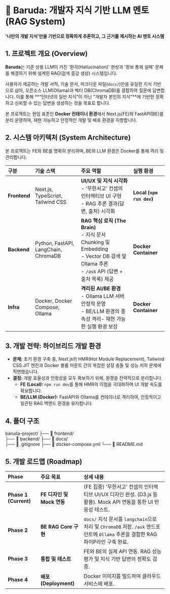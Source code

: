 # 🐳 Baruda: 개발자 지식 기반 LLM 멘토 (RAG System)

**'나만의 개발 지식'만을 기반으로 정확하게 추론하고, 그 근거를 제시하는 AI 멘토 시스템**

## 1. 프로젝트 개요 (Overview)

**Baruda**는 기존 상용 LLM이 가진 '환각(Hallucination)' 현상과 '정보 통제 실패' 문제를 해결하기 위해 설계된 RAG(검색 증강 생성) 시스템입니다.

사용자가 제공하는 개발 서적, 기술 문서, 마크다운 파일(`docs/`)만을 유일한 지식 기반으로 삼아, 오픈소스 LLM(Ollama)과 벡터 DB(ChromaDB)를 결합하여 질문에 답변합니다. 이를 통해 **"인터넷의 일반 지식"이 아닌 "개발자 본인의 지식"**에 기반한 정확하고 신뢰할 수 있는 답변을 생성하는 것을 목표로 합니다.

본 프로젝트는 현업 표준인 **Docker 컨테이너 환경**에서 Next.js(FE)와 FastAPI(BE)를 분리 운영하여, 재현 가능하고 안정적인 개발 및 배포 환경을 지향합니다.

## 2. 시스템 아키텍처 (System Architecture)

본 프로젝트는 FE와 BE를 명확히 분리하며, BE와 LLM 환경은 Docker를 통해 격리 및 관리합니다.

| 구분 | 기술 스택 | 주요 역할 | 실행 환경 |
| :--- | :--- | :--- | :--- |
| **Frontend** | Next.js, TypeScript, Tailwind CSS | **UI/UX 및 지식 시각화**<br/>- '무한서고' 컨셉의 인터랙티브 UI 구현<br/>- RAG 추론 결과(답변, 출처) 시각화 | **Local (`npm run dev`)** |
| **Backend** | Python, FastAPI, LangChain, ChromaDB | **RAG 핵심 로직 (The Brain)**<br/>- 지식 문서 Chunking 및 Embedding<br/>- Vector DB 검색 및 Ollama 추론<br/>- `/ask` API (답변 + 출처 목록) 제공 | **Docker Container** |
| **Infra** | Docker, Docker Compose, Ollama | **격리된 AI/BE 환경**<br/>- Ollama LLM 서버 안정적 운영<br/>- BE/LLM 환경의 종속성 격리<jbr/>- 재현 가능한 실행 환경 보장 | **Docker Container** |

## 3. 개발 전략: 하이브리드 개발 환경

* **문제:** 초기 환경 구축 중, Next.js의 HMR(Hot Module Replacement), Tailwind CSS JIT 엔진과 Docker 볼륨 마운트 간의 복잡한 설정 충돌 및 성능 저하 문제에 직면했습니다.
* **결정:** 개발 효율성과 안정성을 모두 확보하기 위해, 환경을 전략적으로 분리합니다.
    * **FE (Local):** `npm run dev`를 통해 HMR의 이점을 극대화하며 UI 개발 속도를 확보합니다.
    * **BE/LLM (Docker):** FastAPI와 Ollama를 컨테이너로 격리하여, 안정적이고 일관된 RAG 백엔드 환경을 유지합니다.

## 4. 폴더 구조

baruda-project/
├── 📁 frontend/   
├── 📁 backend/ 
├── 📁 docs/        
├── 📄 .gitignore
├── 📄 docker-compose.yml
└── 📄 README.md    


## 5. 개발 로드맵 (Roadmap)

| Phase | 주요 목표 | 상세 내용 |
| :--- | :--- | :--- |
| **Phase 1 (Current)** | **FE 디자인 및 Mock 연동** | (FE 집중) '무한서고' 컨셉의 인터랙티브 UI/UX 디자인 완성. (D3.js 등 활용). Mock API 연동을 통한 UI 반응성 테스트. |
| **Phase 2** | **BE RAG Core 구현** | `docs/` 지식 문서를 `langchain`으로 처리 및 `ChromaDB` 저장. `/ask` 엔드포인트에 `Ollama` 추론을 결합한 RAG 파이P라인 구축 완료. |
| **Phase 3** | **통합 및 테스트** | FE와 BE의 실제 API 연동. RAG 성능 평가 및 지식 기반 답변의 정확도 검증. |
| **Phase 4** | **배포 (Deployment)** | Docker 이미지를 빌드하여 클라우드 서비스에 배포. |

